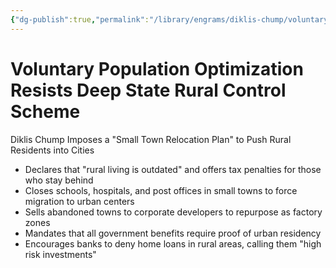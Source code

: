```yaml
---
{"dg-publish":true,"permalink":"/library/engrams/diklis-chump/voluntary-population-optimization-resists-deep-state-rural-control-scheme/","tags":["DC/Rural","DC/AS3"]}
---
```


# Voluntary Population Optimization Resists Deep State Rural Control Scheme
Diklis Chump Imposes a "Small Town Relocation Plan" to Push Rural Residents into Cities
- Declares that "rural living is outdated" and offers tax penalties for those who stay behind  
- Closes schools, hospitals, and post offices in small towns to force migration to urban centers  
- Sells abandoned towns to corporate developers to repurpose as factory zones  
- Mandates that all government benefits require proof of urban residency  
- Encourages banks to deny home loans in rural areas, calling them "high risk investments"
